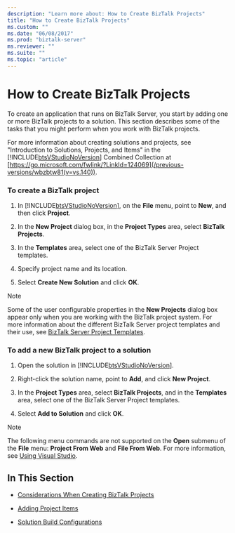 ```yaml
---
description: "Learn more about: How to Create BizTalk Projects"
title: "How to Create BizTalk Projects"
ms.custom: ""
ms.date: "06/08/2017"
ms.prod: "biztalk-server"
ms.reviewer: ""
ms.suite: ""
ms.topic: "article"
---
```

# How to Create BizTalk Projects
To create an application that runs on BizTalk Server, you start by adding one or more BizTalk projects to a solution. This section describes some of the tasks that you might perform when you work with BizTalk projects.

 For more information about creating solutions and projects, see "Introduction to Solutions, Projects, and Items" in the [!INCLUDE[btsVStudioNoVersion](../includes/btsvstudionoversion-md.md)] Combined Collection at [https://go.microsoft.com/fwlink/?LinkId=124069](/previous-versions/wbzbtw81(v=vs.140)).

### To create a BizTalk project

1. In [!INCLUDE[btsVStudioNoVersion](../includes/btsvstudionoversion-md.md)], on the **File** menu, point to **New**, and then click **Project**.

2. In the **New Project** dialog box, in the **Project Types** area, select **BizTalk Projects**.

3. In the **Templates** area, select one of the BizTalk Server Project templates.

4. Specify project name and its location.

5. Select **Create New Solution** and click **OK**.

> [!NOTE]
>  Some of the user configurable properties in the **New Projects** dialog box appear only when you are working with the BizTalk project system. For more information about the different BizTalk Server project templates and their use, see [BizTalk Server Project Templates](../core/biztalk-server-project-templates.md).

### To add a new BizTalk project to a solution

1. Open the solution in [!INCLUDE[btsVStudioNoVersion](../includes/btsvstudionoversion-md.md)].

2. Right-click the solution name, point to **Add**, and click **New Project**.

3. In the **Project Types** area, select **BizTalk Projects**, and in the **Templates** area, select one of the BizTalk Server Project templates.

4. Select **Add to Solution** and click **OK**.

> [!NOTE]
>  The following menu commands are not supported on the **Open** submenu of the **File** menu: **Project From Web** and **File From Web**. For more information, see [Using Visual Studio](../core/using-visual-studio.md).

## In This Section

-   [Considerations When Creating BizTalk Projects](../core/considerations-when-creating-biztalk-projects.md)

-   [Adding Project Items](../core/adding-project-items.md)

-   [Solution Build Configurations](../core/solution-build-configurations.md)